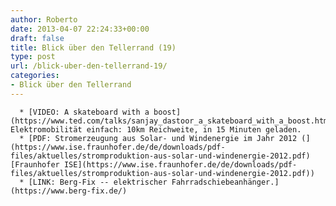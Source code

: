 ```yaml
---
author: Roberto
date: 2013-04-07 22:24:33+00:00
draft: false
title: Blick über den Tellerrand (19)
type: post
url: /blick-uber-den-tellerrand-19/
categories:
- Blick über den Tellerrand
---
```



	  * [VIDEO: A skateboard with a boost](https://www.ted.com/talks/sanjay_dastoor_a_skateboard_with_a_boost.html): Elektromobilität einfach: 10km Reichweite, in 15 Minuten geladen.
	  * [PDF: Stromerzeugung aus Solar- und Windenergie im Jahr 2012 (](https://www.ise.fraunhofer.de/de/downloads/pdf-files/aktuelles/stromproduktion-aus-solar-und-windenergie-2012.pdf)[Fraunhofer ISE](https://www.ise.fraunhofer.de/de/downloads/pdf-files/aktuelles/stromproduktion-aus-solar-und-windenergie-2012.pdf))
	  * [LINK: Berg-Fix -- elektrischer Fahrradschiebeanhänger.](https://www.berg-fix.de/)

